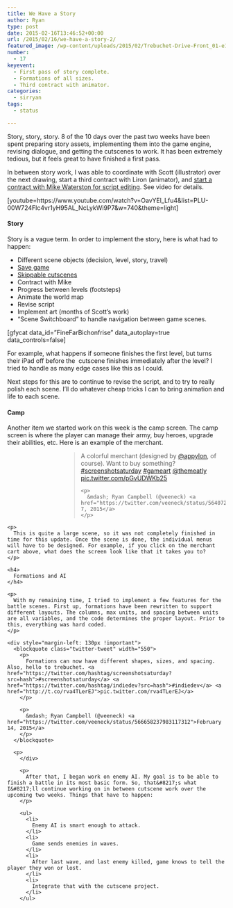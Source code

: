 ```yaml
---
title: We Have a Story
author: Ryan
type: post
date: 2015-02-16T13:46:52+00:00
url: /2015/02/16/we-have-a-story-2/
featured_image: /wp-content/uploads/2015/02/Trebuchet-Drive-Front_01-e1424094538475-2.png
number:
  - 17
keyevent:
  - First pass of story complete.
  - Formations of all sizes.
  - Third contract with animator.
categories:
  - sirryan
tags:
  - status

---
```

Story, story, story. 8 of the 10 days over the past two weeks have been spent preparing story assets, implementing them into the game engine, revising dialogue, and getting the cutscenes to work. It has been extremely tedious, but it feels great to have finished a first pass.

<!--more-->

In between story work, I was able to coordinate with Scott (illustrator) over the next drawing, start a third contract with Liron (animator), and <a href="http://battleofbrothers.com/sirryan/300-for-script-editor" target="_blank">start a contract with Mike Waterston for script editing</a>. See video for details.

<div class="inlineimg">
  [youtube=https://www.youtube.com/watch?v=OavYEl_Lfu4&list=PLU-00W724Flc4vr1yH95AL_NcLykWi9P7&w=740&theme=light]
</div>

#### Story

Story is a vague term. In order to implement the story, here is what had to happen:

  * Different scene objects (decision, level, story, travel)
  * <a href="http://battleofbrothers.com/sirryan/saving-game-data-in-spritekit" target="_blank">Save game</a>
  * <a href="http://battleofbrothers.com/sirryan/create-skippable-cutscenes-in-spritekit-with-timing-functions" target="_blank">Skippable cutscenes</a>
  * Contract with Mike
  * Progress between levels (footsteps)
  * Animate the world map
  * Revise script
  * Implement art (months of Scott&#8217;s work)
  * &#8220;Scene Switchboard&#8221; to handle navigation between game scenes.

<div class="inlineimg">
  [gfycat data_id=&#8221;FineFarBichonfrise&#8221; data_autoplay=true data_controls=false]
</div>

For example, what happens if someone finishes the first level, but turns their iPad off before the &nbsp;cutscene finishes immediately after the level? I tried to handle as many edge cases like this as I could.

Next steps&nbsp;for this are to continue to revise the script, and to try to really polish each scene. I&#8217;ll do whatever cheap tricks I can to bring animation and life to each scene.

#### Camp

Another item we started work on this week is the camp screen. The camp screen is where the player can manage their army, buy heroes, upgrade their abilities, etc. Here is an example of the merchant.

<div style="margin-left: 130px !important">
  <blockquote class="twitter-tweet" width="550">
    <p>
      A colorful merchant (designed by <a href="https://twitter.com/Appylon">@appylon</a>, of course). Want to buy something? <a href="https://twitter.com/hashtag/screenshotsaturday?src=hash">#screenshotsaturday</a> <a href="https://twitter.com/hashtag/gameart?src=hash">#gameart</a> <a href="https://twitter.com/themeatly">@themeatly</a> <a href="http://t.co/pGvUDWKb25">pic.twitter.com/pGvUDWKb25</a>
    </p>
    
    <p>
      &mdash; Ryan Campbell (@veeneck) <a href="https://twitter.com/veeneck/status/564072270956855298">February 7, 2015</a>
    </p>
  </blockquote>
  
  <p>
    </div> 
    
    <p>
      This is quite a large scene, so it was not completely finished in time for this update. Once the scene is done, the individual menus will have to be designed. For example, if you click on the merchant cart above, what does the screen look like that it takes you to?
    </p>
    
    <h4>
      Formations and AI
    </h4>
    
    <p>
      With my remaining time, I tried to implement a few features for the battle scenes. First up, formations have been rewritten to support different layouts. The columns, max units, and spacing between units are all variables, and the code determines the proper layout. Prior to this, everything was hard coded.
    </p>
    
    <div style="margin-left: 130px !important">
      <blockquote class="twitter-tweet" width="550">
        <p>
          Formations can now have different shapes, sizes, and spacing. Also, hello to trebuchet. <a href="https://twitter.com/hashtag/screenshotsaturday?src=hash">#screenshotsaturday</a> <a href="https://twitter.com/hashtag/indiedev?src=hash">#indiedev</a> <a href="http://t.co/rva4TLerEJ">pic.twitter.com/rva4TLerEJ</a>
        </p>
        
        <p>
          &mdash; Ryan Campbell (@veeneck) <a href="https://twitter.com/veeneck/status/566658237983117312">February 14, 2015</a>
        </p>
      </blockquote>
      
      <p>
        </div> 
        
        <p>
          After that, I began work on enemy AI. My goal is to be able to finish a battle in its most basic form. So, that&#8217;s what I&#8217;ll continue working on in between cutscene work over the upcoming two weeks. Things that have to happen:
        </p>
        
        <ul>
          <li>
            Enemy AI is smart enough to attack.
          </li>
          <li>
            Game sends enemies in waves.
          </li>
          <li>
            After last wave, and last enemy killed, game knows to tell the player they won or lost.
          </li>
          <li>
            Integrate that with the cutscene project.
          </li>
        </ul>